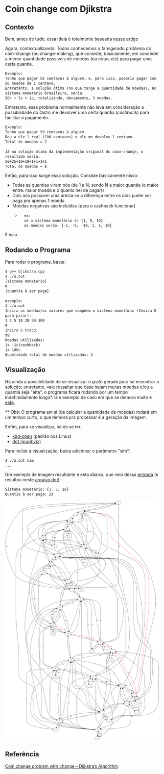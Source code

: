 # Coin change com Djikstra

## Contexto
Bem, antes de tudo, essa ideia é totalmente baseada [nesse artigo](http://noenthuda.com/blog/2016/12/02/coin-change-problem-with-change-dijkstras-algorithm/)

Agora, contextualizando:
Todos conhecemos o famigerado problema do coin-change (ou change-making), que consiste, basicamente, em conceder a menor quantidade possiveis de moedas (ou notas etc) para pagar uma certa quantia.
```
Exemplo:
Tenho que pagar 56 centavos à alguem; e, para isso, poderia pagar com 56 moedas de 1 centavo.
Entretanto, a solução ótima (no que tange a quantidade de moedas), no sistema monetário brasileiro, seria:
50c + 5c + 1c, totalizando, obviamente, 3 moedas.
```

Entretanto, esse problema normalmente não leva em consideração a possibilidade do <i>Outro</i> me devolver uma certa quantia (<i>cashback</i>) para facilitar o pagamento.
```
Exemplo:
Tenho que pagar 99 centavos à alguem.
Dou a ele 1 real (100 centavos) e ele me devolve 1 centavo.
Total de moedas = 2

Já na solução ótima da implementação original do coin-change, o resultado seria:
50+25+10+10+1+1+1+1
Total de moedas = 8
```

Então, para isso surge essa solução.
Consiste basicamente nisso:
* Todas as quantias viram nós (de 1 a N, sendo N a maior quantia (o maior entre: maior moeda e o quanto hei de pagar))
* Dois nós possuem uma aresta se a diferença entre os dois puder ser paga por apenas 1 moeda
* Moedas negativas são incluídas (para o cashback funcionar)
    * ```
        ex:
        se o sistema monetário é: {1, 5, 10}
        as moedas serão: {-1, -5, -10, 1, 5, 10}
       ```

É isso.

## Rodando o Programa

Para rodar o programa, basta:
```
$ g++ djikstra.cpp
$ ./a.out
[sistema monetario]
0
[quantia à ser paga]

exemplo:
$ ./a.out
Insira as moedas/os valores que compõem o sistema monetário (Insira 0 para parar):
1 2 5 10 20 50 100
0
Insira o troco:
99
Moedas utilizadas:
1x -1c(cashback)
1x 100c
Quantidade total de moedas utilizadas: 2
```

## Visualização
Há ainda a possibilidade de se visualizar o grafo gerado para se encontrar a solução; entretanto, vale ressaltar que caso hajam muitas moedas e/ou a quantia seja "alta", o programa ficará rodando por um tempo indefinidamente longo*.
Um exemplo de caso em que se demora muito é [este](in).

** Obs: O programa em si (de calcular a quantidade de moedas) rodará em um tempo curto, o que demora pra processar é a geração da imagem.

Enfim, para se visualizar, há de se ter:
* [xdg-open](https://linux.die.net/man/1/xdg-open) (padrão nos Linux)
* [dot (graphviz)](https://www.graphviz.org/)

Para incluir a visualização, basta adicionar o parâmetro "sim":
```
$ ./a.out sim
...
```

Um exemplo de imagem resultante é esta abaixo, que veio dessa [entrada](in2) (e resultou neste [arquivo dot](vis.dot)):
```
Sistema monetário: {1, 5, 10}
Quantia à ser paga: 23
```

![grafo](vis.png)


## Referência

[Coin change problem with change – Dijkstra’s Algorithm](http://noenthuda.com/blog/2016/12/02/coin-change-problem-with-change-dijkstras-algorithm/)

